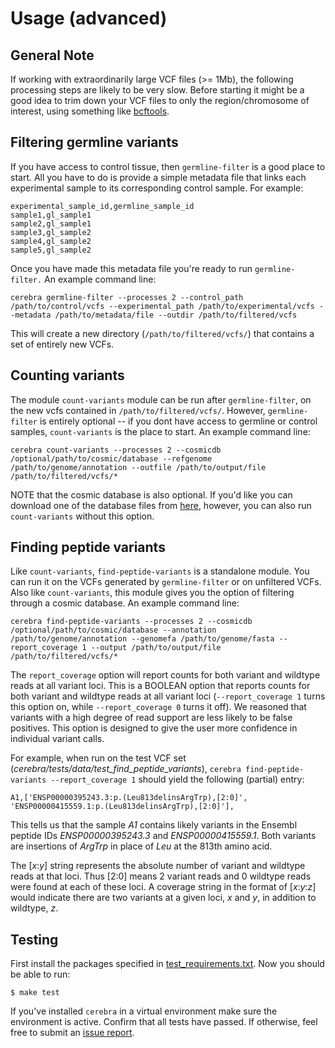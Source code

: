 Usage (advanced)
============

## General Note

If working with extraordinarily large VCF files (>= 1Mb), the following processing steps are likely to be very slow. 
Before starting it might be a good idea to trim down your VCF files to only the region/chromosome of interest, using something like [bcftools](http://samtools.github.io/bcftools/bcftools-man.html#view). 

## Filtering germline variants

If you have access to control tissue, then `germline-filter` is a good place to start. 
All you have to do is provide a simple metadata file that links each experimental sample to its corresponding control sample. 
For example: 
```
experimental_sample_id,germline_sample_id
sample1,gl_sample1
sample2,gl_sample1
sample3,gl_sample2
sample4,gl_sample2
sample5,gl_sample2
```
Once you have made this metadata file you're ready to run `germline-filter.` 
An example command line:   
```
cerebra germline-filter --processes 2 --control_path /path/to/control/vcfs --experimental_path /path/to/experimental/vcfs --metadata /path/to/metadata/file --outdir /path/to/filtered/vcfs
```

This will create a new directory (`/path/to/filtered/vcfs/`) that contains a set of entirely new VCFs. 

## Counting variants 

The module `count-variants` module can be run after `germline-filter`, on the new vcfs contained in `/path/to/filtered/vcfs/`.
However, `germline-filter` is entirely optional -- if you dont have access to germline or control samples, `count-variants` is the place to start. 
An example command line:   
```
cerebra count-variants --processes 2 --cosmicdb /optional/path/to/cosmic/database --refgenome /path/to/genome/annotation --outfile /path/to/output/file /path/to/filtered/vcfs/*
```

NOTE that the cosmic database is also optional. If you'd like you can download one of the database files from [here](https://cancer.sanger.ac.uk/cosmic/download), however, you can also run `count-variants` without this option. 

## Finding peptide variants

Like `count-variants`, `find-peptide-variants` is a standalone module. 
You can run it on the VCFs generated by `germline-filter` or on unfiltered VCFs. 
Also like `count-variants`, this module gives you the option of filtering through a cosmic database. 
An example command line:   
```
cerebra find-peptide-variants --processes 2 --cosmicdb /optional/path/to/cosmic/database --annotation /path/to/genome/annotation --genomefa /path/to/genome/fasta --report_coverage 1 --output /path/to/output/file /path/to/filtered/vcfs/*
```

The `report_coverage` option will report counts for both variant and wildtype reads at all variant loci.
This is a BOOLEAN option that reports counts for both variant and wildtype reads at all variant loci
(`--report_coverage 1` turns this option on, while `--report_coverage 0` turns it off). 
We reasoned that variants with a high degree of read support are less likely to be false positives. 
This option is designed to give the user more confidence in individual variant calls.

For example, when run on the test VCF set (_cerebra/tests/data/test_find_peptide_variants_), 
`cerebra find-peptide-variants --report_coverage 1` should yield the following (partial) entry:

```
A1,['ENSP00000395243.3:p.(Leu813delinsArgTrp),[2:0]', 'ENSP00000415559.1:p.(Leu813delinsArgTrp),[2:0]'],
```
This tells us that the sample _A1_ contains likely variants in the Ensembl peptide IDs _ENSP00000395243.3_ and _ENSP00000415559.1_. 
Both variants are insertions of _ArgTrp_ in place of _Leu_ at the 813th amino acid.

The [_x_:_y_] string represents the absolute number of variant and wildtype reads at that loci. 
Thus [2:0] means 2 variant reads and 0 wildtype reads were found at each of these loci. 
A coverage string in the format of [_x_:_y_:_z_] would indicate there are two variants at a given loci, _x_ and _y_, in addition to wildtype, _z_. 

## Testing

First install the packages specified in [test_requirements.txt](https://github.com/czbiohub/cerebra/blob/messing-w-docs/test_requirements.txt). 
Now you should be able to run:

` $ make test `

If you've installed `cerebra` in a virtual environment make sure the environment is active. 
Confirm that all tests have passed.
If otherwise, feel free to submit an [issue report](https://github.com/czbiohub/cerebra/blob/master/docs/CONTRIBUTING.md). 
